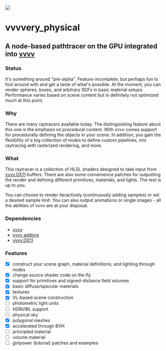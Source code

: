![](https://i.imgur.com/spL6gFQ.png)

# vvvvery_physical
## A node-based pathtracer on the GPU integrated into [vvvv](https://vvvv.org/)

### Status
It's something around "pre-alpha". Feature-incomplete, but perhaps fun to fool around with and get a taste of what's possible.
At the moment, you can render spheres, boxes, and arbitrary SDFs in basic material setups. Performance varies based on scene content but is 
definitely not optimized much at this point.

### Why
There are many raytracers available today. The distinguishing feature about this one is the emphasis on procedural content.
With vvvv comes support for procedurally defining the objects in your scene. In addition, you gain the flexibility of a big collection of nodes
to define custom pipelines, mix raytracing with rasterized rendering, and more.

### What
This raytracer is a collection of HLSL shaders designed to take input from [vvvv.DX11](https://vvvv.org/contribution/directx11-nodes) buffers.
There are also some convenience patches for outputting the render and defining different primitives, materials, and lights. The rest is up to you.

You can choose to render iteractively (continuously adding samples) or set a desired sample limit. You can also output animations or single images - 
all the abilities of vvvv are at your disposal.

### Dependencies
 * [vvvv](https://vvvv.org/)
 * [vvvv addons](https://vvvv.org/documentation/addons)
 * [vvvv.DX11](https://vvvv.org/contribution/directx11-nodes)

### Features
 - [x] construct your scene graph, material definitions, and lighting through nodes
 - [x] change source shader code on the fly
 - [x] support for primitives and signed-distance field volumes
 - [x] basic diffuse/specular materials
 - [x] textures
 - [x] VL-based scene construction
 - [ ] photometric light units
 - [ ] HDRI/IBL support
 - [ ] physical sky
 - [x] polygonal meshes
 - [x] accelerated through BVH
 - [ ] principled material
 - [ ] volume material
 - [ ] girlpower (tutorial) patches and examples
